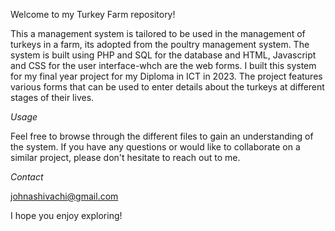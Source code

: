 Welcome to my Turkey Farm  repository! 

This a management system is tailored to be used in the management of turkeys in a farm, its adopted from the poultry management system. The system is built using PHP and SQL for the database and HTML, Javascript and CSS for the user interface-whch are the web forms. I built this system for my final year project for my Diploma in ICT in 2023. The project features various forms that can be used to enter details about the turkeys at different stages of their lives.

*Usage*

Feel free to browse through the different files to gain an understanding of the system. If you have any questions or would like to collaborate on a similar project, please don't hesitate to reach out to me.

*Contact*

johnashivachi@gmail.com

I hope you enjoy exploring!
